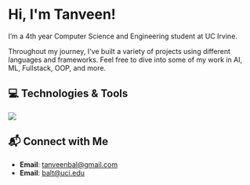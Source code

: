 # Hi, I'm Tanveen!

I’m a 4th year Computer Science and Engineering student at UC Irvine.

Throughout my journey, I've built a variety of projects using different languages and frameworks. Feel free to dive into some of my work in AI, ML, Fullstack, OOP, and more.

## 💻 Technologies & Tools
<img src="https://skillicons.dev/icons?i=cpp,py,java,js,html,css,nodejs,flask,fastapi,git,postgres,vscode" />

## 📬 Connect with Me
- **Email**: [tanveenbal@gmail.com](mailto:tanveenbalh@gmail.com)
- **Email**: [balt@uci.edu](mailto:balt@uci.edu)

<!--
**TanveenBal/TanveenBal** is a ✨ _special_ ✨ repository because its `README.md` (this file) appears on your GitHub profile.

Here are some ideas to get you started:

- 🔭 I’m currently working on ...
- 🌱 I’m currently learning ...
- 👯 I’m looking to collaborate on ...
- 🤔 I’m looking for help with ...
- 💬 Ask me about ...
- 📫 How to reach me: ...
- 😄 Pronouns: ...
- ⚡ Fun fact: ...
-->
